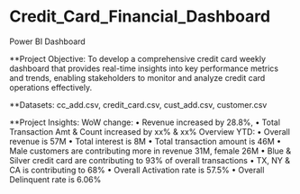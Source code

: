 # Credit_Card_Financial_Dashboard
Power BI Dashboard

**Project Objective: To develop a comprehensive credit card weekly dashboard that provides real-time insights into key performance metrics and trends, enabling stakeholders to monitor 
                   and analyze credit card operations effectively.

**Datasets: cc_add.csv, credit_card.csv, cust_add.csv, customer.csv

**Project Insights: 
WoW change: 
• Revenue increased by 28.8%, 
• Total Transaction Amt & Count increased by xx% & xx%
Overview YTD:
• Overall revenue is 57M
• Total interest is 8M
• Total transaction amount is 46M
• Male customers are contributing more in revenue 31M, female 26M
• Blue & Silver credit card are contributing to 93% of overall transactions
• TX, NY & CA is contributing to 68%
• Overall Activation rate is 57.5%
• Overall Delinquent rate is 6.06%

